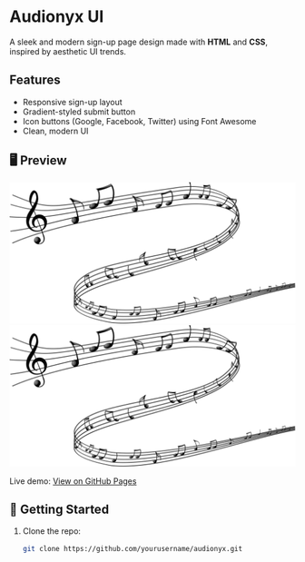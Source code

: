 # Audionyx UI

A sleek and modern sign-up page design made with **HTML** and **CSS**, inspired by aesthetic UI trends.

## Features

- Responsive sign-up layout
- Gradient-styled submit button
- Icon buttons (Google, Facebook, Twitter) using Font Awesome
- Clean, modern UI

## 🖥️ Preview

![Login Screenshot](css/assets/login.png) 
![Signup Screenshot](css/assets/signup.png) 

Live demo: [View on GitHub Pages](https://merlogic.github.io/audionyx-signup/)

## 🚀 Getting Started

1. Clone the repo:
   ```bash
   git clone https://github.com/yourusername/audionyx.git
